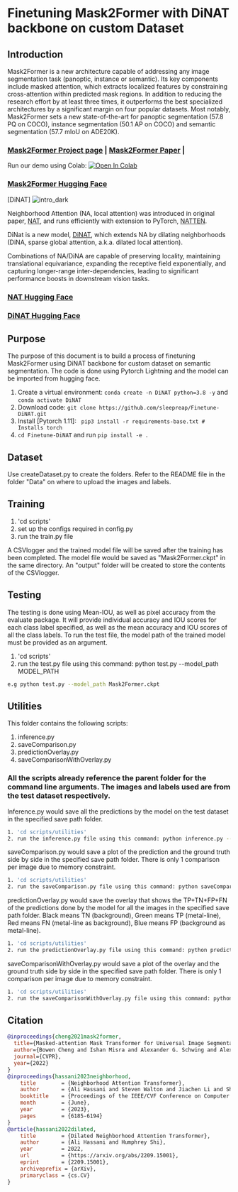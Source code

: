 # Finetuning Mask2Former with DiNAT backbone on custom Dataset

## Introduction
Mask2Former is a new architecture capable of addressing any image segmentation task (panoptic, instance or semantic). Its key components include masked attention, which extracts localized features by constraining cross-attention within predicted mask regions. In addition to reducing the research effort by at least three times, it outperforms the best specialized architectures by a significant margin on four popular datasets. Most notably, Mask2Former sets a new state-of-the-art for panoptic segmentation (57.8 PQ on COCO), instance segmentation (50.1 AP on COCO) and semantic segmentation (57.7 mIoU on ADE20K).

### [Mask2Former Project page](https://github.com/facebookresearch/Mask2Former) | [Mask2Former Paper](https://arxiv.org/abs/2112.10764) | 
Run our demo using Colab: [![Open In Colab](https://colab.research.google.com/assets/colab-badge.svg)](https://colab.research.google.com/drive/1uIWE5KbGFSjrxey2aRd5pWkKNY1_SaNq)
### [Mask2Former Hugging Face](https://huggingface.co/docs/transformers/model_doc/mask2former)

[DiNAT] ![intro_dark](https://github.com/sleepreap/Finetune-DiNAT/assets/98008874/3ed1040a-3d1e-4875-9baf-01bbfb8c6ce2)


Neighborhood Attention (NA, local attention) was introduced in original paper, 
[NAT](NAT.md), and runs efficiently with extension to PyTorch, [NATTEN](https://github.com/SHI-Labs/NATTEN).

DiNat is a new model, [DiNAT](DiNAT.md), which extends NA by dilating neighborhoods (DiNA, sparse global attention, a.k.a. dilated local attention).

Combinations of NA/DiNA are capable of preserving locality, maintaining translational equivariance, expanding the receptive field exponentially, 
and capturing longer-range inter-dependencies,  leading to significant performance boosts in downstream vision tasks.

###  [NAT Hugging Face](https://huggingface.co/models?filter=nat) 
### [DiNAT Hugging Face](https://huggingface.co/models?filter=dinat)

## Purpose
The purpose of this document is to build a process of finetuning Mask2Former using DiNAT backbone for custom dataset on semantic segmentation. The code is done using Pytorch Lightning and the model can be imported from hugging face.

1. Create a virtual environment: `conda create -n DiNAT python=3.8 -y` and `conda activate DiNAT `
2. Download code: `git clone https://github.com/sleepreap/Finetune-DiNAT.git`
3. Install [Pytorch 1.11]: ` pip3 install -r requirements-base.txt # Installs torch`
4. `cd Finetune-DiNAT` and run `pip install -e .`

## Dataset
Use createDataset.py to create the folders.
Refer to the README file in the folder "Data" on where to upload the images and labels.

## Training
1. 'cd scripts' 
2. set up the configs required in config.py
3. run the train.py file

A CSVlogger and the trained model file will be saved after the training has been completed. The model file would be saved as "Mask2Former.ckpt" in the same directory. An "output" folder will be created to store the contents of the CSVlogger.

## Testing
The testing is done using Mean-IOU, as well as pixel accuracy from the evaluate package. It will provide individual accuracy and IOU scores for each class label specified, as well as the mean accuracy and IOU scores of all the class labels. To run the test file, the model path of the trained model must be provided as an argument.

1. 'cd scripts' 
2. run the test.py file using this command: python test.py --model_path MODEL_PATH
   
```bash
e.g python test.py --model_path Mask2Former.ckpt
```

## Utilities
This folder contains the following scripts:
1. inference.py
2. saveComparison.py
3. predictionOverlay.py
4. saveComparisonWithOverlay.py
   
### All the scripts already reference the parent folder for the command line arguments. The images and labels used are from the test dataset respectively.

Inference.py would save all the predictions by the model on the test dataset in the specified save path folder.



```bash
1. 'cd scripts/utilities'
2. run the inference.py file using this command: python inference.py --model_path MODEL_PATH --save_path SAVE_PATH
```

saveComparison.py would save a plot of the prediction and the ground truth side by side in the specified save path folder. There is only 1 comparison per image due to memory constraint.

```bash
1. 'cd scripts/utilities'
2. run the saveComparison.py file using this command: python saveComparison.py --model_path MODEL_PATH --save_path SAVE_PATH
```
predictionOverlay.py would save the overlay that shows the TP+TN+FP+FN of the predictions done by the model for all the images in the specified save path folder. Black means TN (background), Green means TP (metal-line), Red means FN (metal-line as background), Blue means FP (background as metal-line).

```bash
1. 'cd scripts/utilities'
2. run the predictionOverlay.py file using this command: python predictionOverlay.py --model_path MODEL_PATH --save_path SAVE_PATH
```
saveComparisonWithOverlay.py would save a plot of the overlay and the ground truth side by side in the specified save path folder. There is only 1 comparison per image due to memory constraint.

```bash
1. 'cd scripts/utilities'
2. run the saveComparisonWithOverlay.py file using this command: python saveComparisonWithOverlay.py --model_path MODEL_PATH --save_path SAVE_PATH
```

## Citation
```BibTeX
@inproceedings{cheng2021mask2former,
  title={Masked-attention Mask Transformer for Universal Image Segmentation},
  author={Bowen Cheng and Ishan Misra and Alexander G. Schwing and Alexander Kirillov and Rohit Girdhar},
  journal={CVPR},
  year={2022}
}
@inproceedings{hassani2023neighborhood,
	title        = {Neighborhood Attention Transformer},
	author       = {Ali Hassani and Steven Walton and Jiachen Li and Shen Li and Humphrey Shi},
	booktitle    = {Proceedings of the IEEE/CVF Conference on Computer Vision and Pattern Recognition (CVPR)},
	month        = {June},
	year         = {2023},
	pages        = {6185-6194}
}
@article{hassani2022dilated,
	title        = {Dilated Neighborhood Attention Transformer},
	author       = {Ali Hassani and Humphrey Shi},
	year         = 2022,
	url          = {https://arxiv.org/abs/2209.15001},
	eprint       = {2209.15001},
	archiveprefix = {arXiv},
	primaryclass = {cs.CV}
}
```
